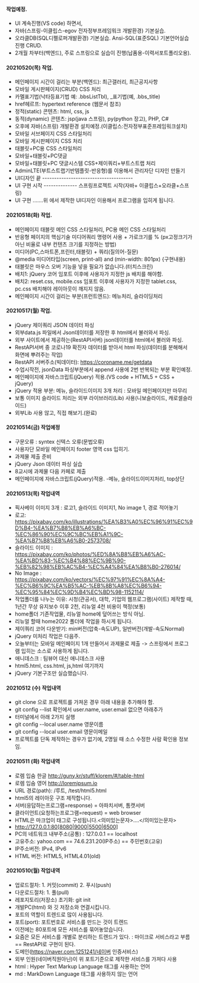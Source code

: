 #### 작업예정.
- UI 계속진행(VS code) 하면서,
- 자바(스프링-이클립스-egov 전자정부프레임워크 개발환경) 기본실습.
- 오라클DB(SQL디펠로퍼개발환경) 기본실습. Ansi-SQL(표준SQL) 기본언어실습진행 CRUD.
- 2개월 차부터(백엔드), 주로 스프링으로 실습이 진행(납품용-이력서포트폴리오용).

#### 20210520(목) 작업.
- 메인페이지 시간이 걸리는 부분(백엔드): 최근갤러리, 최근공지사항
- 모바일 게시판페이지(CRUD) CSS 처리
- 카멜표기법(낙타등표기법 예: .bbsListTbl), _표기법(예, .bbs_title)
- href헤르프: hypertext reference (웹문서 참조)
- 정적(static) 콘텐츠: html, css, js
- 동적(dynamic) 콘텐츠: jsp(java 스프링), py(python 장고), PHP, C#
- 오후에 자바(스프링) 개발환경 설치예정.(이클립스:전자정부표준프레임워크설치)
- 모바일 서브페이지 CSS 스타일처리
- 모바일 게시판페이지 CSS 처리
- 태블릿+PC용 CSS 스타일처리
- 모바일+태블릿+PC댓글
- 모바일+태블릿+PC 댓글시스템 CSS+제이쿼리+부트스트랩 처리
- AdminLTE(부트스트랩기반템플릿-반응형)를 이용해서 관리자단 디자인 만들기
- UI디자인 끝 --------------------------------------
- UI 구현 시작 -------------- 스프링프로젝트 시작(자바+ 이클립스+오라클+스프링)
- UI 구현 .......위 에서 제작한 UI디자인 이용해서 프로그램을 입히게 됩니다.

#### 20210518(화) 작업.
- 메인페이지 태블릿 메인 CSS 스타일처리, PC용 메인 CSS 스타일처리
- 반응형 페이지의 핵심기술 미디어쿼리 명령어 사용 + 가로크기를 % (px고정크기가 아닌 비율로 내부 컨텐츠 크기를 지정하는 방법)
- 미디어(PC,스마트폰,프린터,태블릿) + 쿼리(질의어-질문)
- @media 미디어타입(screen, print-all) and (min-width: 801px) {구현내용}
- 태블릿은 마우스 오버 기능을 넣을 필요가 없습니다.(터치스크린)
- 배치1: jQuery 코어 임포트 이후에 사용자가 지정한 js 배치를 해야함.
- 배치2: reset.css, mobile.css 임포트 이후에 사용자가 지정한 tablet.css, pc.css 배치해야 레이아웃이 깨지지 않음.
- 메인페이지 시간이 걸리는 부분(프런트엔드): 메뉴처리, 슬라이딩처리


#### 20210517(월) 작업.
- jQuery 제이쿼리 JSON 데이터 파싱
- 외부data.js 파일에서 Json데이터를 저장한 후 html에서 불러와서 파싱.
- 외부 사이트에서 제공하는(RestAPI서버) json데이터를 html에서 불러와 파싱.
- RestAPI서버 중 코로나19 확진자 데이터를 받아서 html 파싱(데이터를 분해해서 화면에 뿌려주는 작업)
- RestAPI 서버주소(빅데이터): https://coroname.me/getdata
- 수업시작전, jsonData 파싱부분에서 append 사용에 2번 반복되는 부분 확인예정.
- 메인페이지에 자바스크립트(jQuery) 적용.(VS code + HTML5 + CSS + jQuery)
- jQuery 적용 부분: 메뉴, 슬라이드이미지 3개 처리 : 모바일 메인페이지만 마무리
- 보통 이미지 슬라이드 처리는 외부 라이브러리(Lib) 사용(니보슬라이드, 캐로셀슬라이드)
- 외부Lib 사용 않고, 직접 해보기.(완료)

#### 20210514(금) 작업예정
- 구문오류 : syntex 신텍스 오류(문법오류)
- 사용자단 모바일 메인페이지 footer 영역 css 입히기.
- 과제물 제출 준비
- jQuery Json 데이터 파싱 실습
- 8교시에 과제물 다음 카페로 제출
- 메인페이지에 자바스크립트(jQuery)적용. -메뉴, 슬라이드이미지처리, top상단

#### 20210513(목) 작업내역
- 픽사베이 이미지 3개 : 로고1, 슬라이드 이미지1, No image 1, 경로 적어놓기
- 로고: https://pixabay.com/ko/illustrations/%EA%B3%A0%EC%96%91%EC%9D%B4-%EA%B7%B8%EB%A6%BC-%EC%86%90%EC%9C%BC%EB%A1%9C-%EA%B7%B8%EB%A6%B0-2573708/
- 슬라이드 이미지 : https://pixabay.com/ko/photos/%ED%8A%B8%EB%A6%AC-%EA%BD%83-%EC%B4%88%EC%9B%90-%EB%82%98%EB%AC%B4-%EC%A4%84%EA%B8%B0-276014/
- No Image : https://pixabay.com/ko/vectors/%EC%97%91%EC%8A%A4-%EC%B6%9C%EA%B5%AC-%EB%8B%A8%EC%B6%94-%EC%95%84%EC%9D%B4%EC%BD%98-1152114/
- 작업폴더를 나누는 이유: 시청(관공서), 대학, 기업의 웹프로그램(사이트) 제작할 때, 1년간 무상 유지보수 이후 2천, 리뉴얼 4천 비용이 책정(보통)
- home폴더 기존작업물, 리뉴얼 home에 덮어쓰는 방식 아님.
- 리뉴얼 할때 home2022 폴더에 작업을 하시게 됩니다.
- 제이쿼리 코어 다운받기: min버전(압축-속도UP), 일반버전(개발-속도Normal)
- jQuery 미처리 작업은 다음주.
- 오늘부터는 모바일 메인페이지 1개 만들어서 과제물로 제출 -> 스프링에서 프로그램    입히는 소스로 사용하게 됩니다.
- 애니데스크 : 팀뷰어 대신 애니데스크 사용
- html5.html, css.html, js,html 여기까지
- jQuery 기본구조만 실습했습니다.

#### 20210512 (수) 작업내역
- git clone 으로 프로젝트를 가져온 경우 아래 내용을 추가해야 함.
- git config --list 확인에서 user.name, user.email 없으면 아래추가
- 터미널에서 아래 2가지 실행
- git config --local user.name 영문이름
- git config --local user.email 영문이메일
- 프로젝트를 단독 제작하는 경우가 없기에, 2명일 때 소스 수정한 사람 확인용 정보임.
#### 20210511 (화) 작업내역
- 로렘 입숨 한글 http://guny.kr/stuff/klorem/#/table-html
- 로렘 입숨 영어 http://loremipsum.io
- URL 경로(path): /루트, /test/html5.html
- html5의 레이아웃 구조 제작합니다.
- 서버(응답하는프로그램=response) = 아파치서버, 톰캣서버
- 클라이언트(요청하는프로그램=request) = web browser
- HTML은 마크업이 태그로 구성됩니다.<의미있는문자>....</의미있는문자>
- http://127.0.0.1:80[8080|9000|5500|6500]
- PC의 네트워크 내부주소(공통) : 127.0.0.1 == localhost
- 고유주소: yahoo.com == 74.6.231.20(IP주소) == 주민번호(고유)
- IP주소버전: IPv4, IPv6
- HTML 버전: HTML5, HTML4.01(old)
#### 20210510(월) 작업내역
- 업로드절차: 1. 커밋(commit) 2. 푸시(push)
- 다운로드절차: 1. 풀(pull)
- 레포지토리(저장소) 초기화: git init
- 개발PC(html) 와 깃 저장소와 연결시킵니다.
- 포트의 역할이 트렌드로 많이 사용됩니다.
- 포트(port): 포트번호로 서비스를 만드는 것이 트렌드
- 이전에는 80포트에 모든 서비스를 묶어놓았습니다.
- 요즘은 모든 서비스를 개별로 분리하는 트렌드가 있다. : 마이크로 서비스라고 부름 == RestAPI로 구현이 된다.
- 도메인(https://naver.com:1251241/네이버 인증서비스)
- 외부 인원(네이버직원아닌)이 위 포트기준으로 제작한 서비스를 가져다 사용
- html : Hyper Text Markup Language 태그를 사용하는 언어
- md : MarkDown Language 태그를 사용하지 않는 언어
